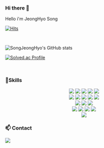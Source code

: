 ### Hi there 👋
Hello i'm JeongHyo Song

<!--
**SongJeongHyo/SongJeongHyo** is a ✨ _special_ ✨ repository because its `README.md` (this file) appears on your GitHub profile.

Here are some ideas to get you started:

- 🔭 I’m currently working on ...
- 🌱 I’m currently learning ...
- 👯 I’m looking to collaborate on ...
- 🤔 I’m looking for help with ...
- 💬 Ask me about ...
- 📫 How to reach me: ...
- 😄 Pronouns: ...
- ⚡ Fun fact: ...
-->

[![Hits](https://hits.seeyoufarm.com/api/count/incr/badge.svg?url=https%3A%2F%2Fgithub.com%2FSongJeongHyo&count_bg=%23BF3DC8&title_bg=%23BFFB75&icon=&icon_color=%23E7E7E7&title=visitors&edge_flat=false)](https://hits.seeyoufarm.com)

<br>

![SongJeongHyo's GitHub stats](https://github-readme-stats.vercel.app/api?username=SongJeongHyo&show_icons=true&theme=dracula)

[![Solved.ac Profile](http://mazassumnida.wtf/api/v2/generate_badge?boj=swjdgy)](https://solved.ac/swjdgy/)

<br>

###  :muscle:Skills
<p align ="center">
<img src="https://img.shields.io/badge/C++-00599C?style=for-the-badge&logo=c++&logoColor=white">
<img src="https://img.shields.io/badge/Python-3776AB?style=for-the-badge&logo=Python&logoColor=white">
<img src="https://img.shields.io/badge/Pandas-150458?style=for-the-badge&logo=Pandas&logoColor=white">
<img src="https://img.shields.io/badge/Numpy-013243?style=for-the-badge&logo=Numpy&logoColor=white">
<img src="https://img.shields.io/badge/scikit-learn-F7931E?style=for-the-badge&logo=scikit-learn&logoColor=white">
<br>
<img src="https://img.shields.io/badge/JAVA-007396?style=for-the-badge&logo=java&logoColor=white">
<img src="https://img.shields.io/badge/mysql-4479A1?style=for-the-badge&logo=mysql&logoColor=white">
<img src="https://img.shields.io/badge/mariaDB-003545?style=for-the-badge&logo=mariaDB&logoColor=white">
<img src="https://img.shields.io/badge/spring-6DB33F?style=for-the-badge&logo=spring&logoColor=white">
<img src="https://img.shields.io/badge/springboot-6DB33F?style=for-the-badge&logo=springboot&logoColor=white">
<br>
<img src="https://img.shields.io/badge/html-E34F26?style=for-the-badge&logo=html5&logoColor=white">
<img src="https://img.shields.io/badge/css-1572B6?style=for-the-badge&logo=css3&logoColor=white">
<img src="https://img.shields.io/badge/javascript-F7DF1E?style=for-the-badge&logo=javascript&logoColor=black">
<br>
<img src="https://img.shields.io/badge/amazonaws-232F3E?style=for-the-badge&logo=amazonaws&logoColor=white">
<img src="https://img.shields.io/badge/Elastic-005571?style=for-the-badge&logo=Elastic&logoColor=white">
<img src="https://img.shields.io/badge/Kibana-005571?style=for-the-badge&logo=Kibana&logoColor=white">
<img src="https://img.shields.io/badge/Logstash-005571?style=for-the-badge&logo=Logstash&logoColor=white">
<br>
<img src="https://img.shields.io/badge/github-181717?style=for-the-badge&logo=github&logoColor=white">


###  :mailbox: Contact
<a href="mailto:swjdgy@gmail.com" target="_blank"><img src="https://img.shields.io/badge/Gmail-EA4335?style=flat-square&logoGmail&logoColor=white" ></a>

